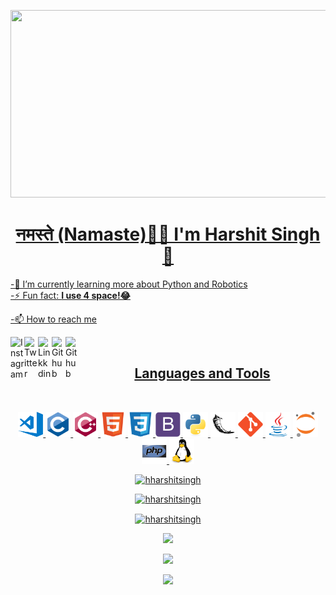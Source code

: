   
<p align="center">
  <a href="https://github.com/Hharshitsingh">
  <img src="https://media.tenor.com/images/b86f72bdb13ba513ee24177a27112c8f/tenor.gif" width="600" height="300" />
</p>

<h1 align="center"> नमस्ते (Namaste)🙏🏻 I'm Harshit Singh 👋 </h1>

-🌱 I’m currently learning more about Python and Robotics <br>
-⚡ Fun fact: **I use 4 space!😂** <br>


<p>-📫 How to reach me

<a href="https://instagram.com/realharshitsingh"><img align="left" alt="Instagram" width="22px" src="https://cdn.jsdelivr.net/npm/simple-icons@v3/icons/instagram.svg" />
<a href="https://twitter.com/realsinghharsh"><img align="left" alt="Twitter" width="22px" src="https://cdn.jsdelivr.net/npm/simple-icons@v3/icons/twitter.svg" />
<a href="https://www.linkedin.com/in/hharshitsingh"><img align="left" alt="Linkkdin" width="22px" src="https://cdn.jsdelivr.net/npm/simple-icons@v3/icons/linkedin.svg" />
<a href="https://github.com/Hharshitsingh"><img align="left" alt="Github" width="22px" src="https://cdn.jsdelivr.net/npm/simple-icons@v3/icons/github.svg" />
<a href="https://www.facebook.com/h8harshitsingh"><img align="left" alt="Github" width="22px" src="https://cdn.jsdelivr.net/npm/simple-icons@v3/icons/facebook.svg" />

</p>
<br>

<h2 align = "center">Languages and Tools</h2><br>
<p align="center">
  <a href="https://github.com/Hharshitsingh">
    <img src="https://raw.githubusercontent.com/github/explore/80688e429a7d4ef2fca1e82350fe8e3517d3494d/topics/visual-studio-code/visual-studio-code.png" alt=""VS Code width="40" height="40"/>
    <img src="https://github.com/devicons/devicon/blob/master/icons/c/c-original.svg" alt="C" width="40" height="40"/>
    <img src="https://github.com/devicons/devicon/blob/master/icons/cplusplus/cplusplus-original.svg" alt="C++" width="40" height="40"/>
    <img src="https://github.com/devicons/devicon/blob/master/icons/html5/html5-original.svg" alt="HTML" width="40" height="40"/>
    <img src="https://github.com/devicons/devicon/blob/master/icons/css3/css3-original.svg" alt="CSS" width="40" height="40"/>
    <img src="https://github.com/devicons/devicon/blob/master/icons/bootstrap/bootstrap-plain.svg" alt="Bootstrap" width="40" height="40"/>
    <img src="https://github.com/devicons/devicon/blob/master/icons/python/python-original.svg" alt="python" width="40" height="40"/>
    <img src="https://github.com/devicons/devicon/blob/master/icons/flask/flask-original.svg" alt="flask" width="40" height="40"/>
    <img src="https://github.com/devicons/devicon/blob/master/icons/git/git-original.svg" alt="python" width="40" height="40"/>
    <img src="https://github.com/devicons/devicon/blob/master/icons/java/java-original.svg" alt="python" width="40" height="40"/>
    <img src="https://github.com/devicons/devicon/blob/master/icons/jupyter/jupyter-original.svg" alt="jupyter" width="40" height="40"/>
    <img src="https://github.com/devicons/devicon/blob/master/icons/php/php-original.svg" alt="PHP" width="40" height="40"/>
    <img src="https://github.com/devicons/devicon/blob/master/icons/linux/linux-original.svg" alt="linux" width="40" height="40"/>

</p>
  
<p align="center"><a href="https://github.com/Hharshitsingh"><img src="https://komarev.com/ghpvc/?username=hharshitsingh&label=Profile%20views&color=FF5733&style=flat" alt="hharshitsingh" /> </p>

<p align="center"> <a href="https://github.com/Hharshitsingh"><img src="https://github-profile-trophy.vercel.app/?username=hharshitsingh&title=Commit,Followers, PullRequest, Repositories&row=2&column=2&theme=juicyfresh&no-frame=true" alt="hharshitsingh" /></a> </p>

<p align = "center"><a href="https://github.com/Hharshitsingh"><img align="center" src="https://github-readme-streak-stats.herokuapp.com?user=hharshitsingh&theme=great-gatsby&border=DDDDDD&stroke=DDDD1C&ring=DD4812" alt="hharshitsingh" /></p>

<p align = "center">
  <a href="https://github.com/Hharshitsingh"><img src = "https://github-readme-stats.vercel.app/api?username=Hharshitsingh&&show_icons=true&hide_border=true&theme=great-gatsby&hide=stars,issues" >
</p>

<p align = "center">
  <a href="https://github.com/Hharshitsingh"><img src="https://github-readme-stats.vercel.app/api/top-langs/?username=Hharshitsingh&hide_border=true&theme=vision-friendly-dark&langs_count=10&layout=compact" />
</p>

<p align = "center">
  <a href="https://github.com/Hharshitsingh"><img src="https://github-readme-stats.vercel.app/api/wakatime?username=harshitsingh&theme=vision-friendly-dark"/>
</p>
